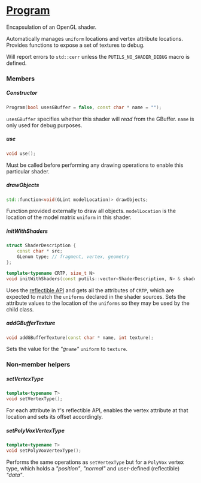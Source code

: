 # [Program](Program.hpp)

Encapsulation of an OpenGL shader.

Automatically manages `uniform` locations and vertex attribute locations. Provides functions to expose a set of textures to debug.

Will report errors to `std::cerr` unless the `PUTILS_NO_SHADER_DEBUG` macro is defined.

### Members

##### Constructor

```cpp
Program(bool usesGBuffer = false, const char * name = "");
```

`usesGBuffer` specifies whether this shader will *read* from the GBuffer. `name` is only used for debug purposes.

##### use

```cpp
void use();
```

Must be called before performing any drawing operations to enable this particular shader.

##### drawObjects

```cpp
std::function<void(GLint modelLocation)> drawObjects;
```

Function provided externally to draw all objects.
`modelLocation` is the location of the model matrix `uniform` in this shader.

##### initWithShaders

```cpp
struct ShaderDescription {
    const char * src;
    GLenum type; // fragment, vertex, geometry
};

template<typename CRTP, size_t N>
void initWithShaders(const putils::vector<ShaderDescription, N> & shaders);
```

Uses the [reflectible API](../reflection/Reflectible.md) and gets all the attributes of `CRTP`, which are expected to match the `uniforms` declared in the shader sources. Sets the attribute values to the location of the `uniforms` so they may be used by the child class.

##### addGBufferTexture

```cpp
void addGBufferTexture(const char * name, int texture);
```

Sets the value for the *"g`name`"* `uniform` to `texture`.

### Non-member helpers

##### setVertexType

```cpp
template<typename T>
void setVertexType();
```

For each attribute in `T`'s reflectible API, enables the vertex attribute at that location and sets its offset accordingly.

##### setPolyVoxVertexType

```cpp
template<typename T>
void setPolyVoxVertexType();
```

Performs the same operations as `setVertexType` but for a `PolyVox` vertex type, which holds a *"position"*, *"normal"* and user-defined (reflectible) *"data"*.